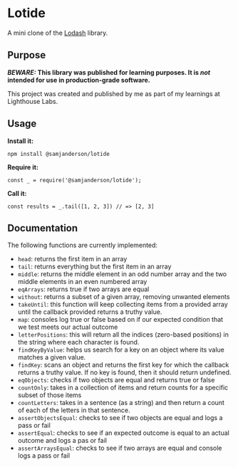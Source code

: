 # Lotide

A mini clone of the [Lodash](https://lodash.com) library.

## Purpose

**_BEWARE:_ This library was published for learning purposes. It is _not_ intended for use in production-grade software.**

This project was created and published by me as part of my learnings at Lighthouse Labs. 

## Usage

**Install it:**

`npm install @samjanderson/lotide`

**Require it:**

`const _ = require('@samjanderson/lotide');`

**Call it:**

`const results = _.tail([1, 2, 3]) // => [2, 3]`

## Documentation

The following functions are currently implemented:

* `head`: returns the first item in an array
* `tail`: returns everything but the first item in an array
* `middle`: returns the middle element in an odd number array and the two middle elements in an even numbered array
* `eqArrays`: returns true if two arrays are equal
* `without`: returns a subset of a given array, removing unwanted elements
* `takeUntil`: this function will keep collecting items from a provided array until the callback provided returns a truthy value.
* `map`: consoles log true or false based on if our expected condition that we test meets our actual outcome
* `letterPositions`: this will return all the indices (zero-based positions) in the string where each character is found.
* `findKeyByValue`:  helps us search for a key on an object where its value matches a given value.
* `findKey`: scans an object and returns the first key for which the callback returns a truthy value. If no key is found, then it should return undefined.
* `eqObjects`: checks if two objects are equal and returns true or false
* `countOnly`:  takes in a collection of items and return counts for a specific subset of those items
* `countLetters`: takes in a sentence (as a string) and then return a count of each of the letters in that sentence.
* `assertObjectsEqual`: checks to see if two objects are equal and logs a pass or fail
* `assertEqual`: checks to see if an expected outcome is equal to an actual outcome and logs a pas or fail
* `assertArraysEqual`: checks to see if two arrays are equal and console logs a pass or fail
